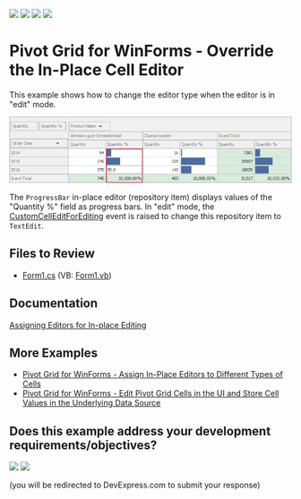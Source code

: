 <!-- default badges list -->
![](https://img.shields.io/endpoint?url=https://codecentral.devexpress.com/api/v1/VersionRange/128582356/21.2.3%2B)
[![](https://img.shields.io/badge/Open_in_DevExpress_Support_Center-FF7200?style=flat-square&logo=DevExpress&logoColor=white)](https://supportcenter.devexpress.com/ticket/details/T515806)
[![](https://img.shields.io/badge/📖_How_to_use_DevExpress_Examples-e9f6fc?style=flat-square)](https://docs.devexpress.com/GeneralInformation/403183)
[![](https://img.shields.io/badge/💬_Leave_Feedback-feecdd?style=flat-square)](#does-this-example-address-your-development-requirementsobjectives)
<!-- default badges end -->

# Pivot Grid for WinForms - Override the In-Place Cell Editor 

This example shows how to change the editor type when the editor is in "edit" mode. 

![Pivot Grid](image/pivotgrid.png)

The `ProgressBar` in-place editor (repository item) displays values of the "Quantity %" field as progress bars. In "edit" mode, the [CustomCellEditForEditing](https://docs.devexpress.com/WindowsForms/DevExpress.XtraPivotGrid.PivotGridControl.CustomCellEditForEditing) event is raised to change this repository item to `TextEdit`.

## Files to Review
* [Form1.cs](./CS/PivotGridControl_CustomCellEdit/Form1.cs) (VB: [Form1.vb](./VB/PivotGridControl_CustomCellEdit/Form1.vb))

## Documentation

[Assigning Editors for In-place Editing](https://docs.devexpress.com/WindowsForms/5896/controls-and-libraries/pivot-grid/data-shaping/editing/assigning-editors-for-in-place-editing)

## More Examples 

- [Pivot Grid for WinForms - Assign In-Place Editors to Different Types of Cells](https://github.com/DevExpress-Examples/winforms-pivotgrid-assign-in-place-editors-to-different-types-of-cells)
- [Pivot Grid for WinForms - Edit Pivot Grid Cells in the UI and Store Cell Values in the Underlying Data Source](https://github.com/DevExpress-Examples/winforms-pivotgrid-how-to-edit-and-save-cell-values)
<!-- feedback -->
## Does this example address your development requirements/objectives?

[<img src="https://www.devexpress.com/support/examples/i/yes-button.svg"/>](https://www.devexpress.com/support/examples/survey.xml?utm_source=github&utm_campaign=winforms-pivot-grid-override-in-place-cell-editor&~~~was_helpful=yes) [<img src="https://www.devexpress.com/support/examples/i/no-button.svg"/>](https://www.devexpress.com/support/examples/survey.xml?utm_source=github&utm_campaign=winforms-pivot-grid-override-in-place-cell-editor&~~~was_helpful=no)

(you will be redirected to DevExpress.com to submit your response)
<!-- feedback end -->
